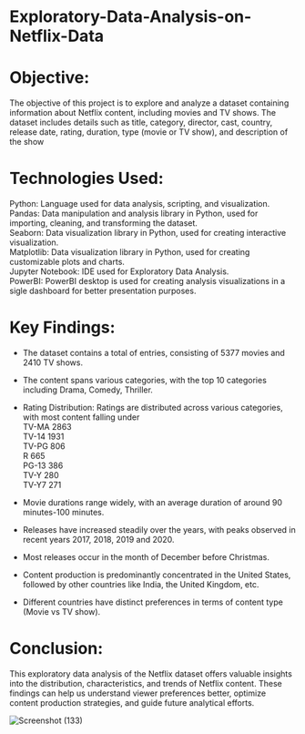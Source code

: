# Exploratory-Data-Analysis-on-Netflix-Data
# Objective:
The objective of this project is to explore and analyze a dataset containing information about Netflix content, including movies and TV shows. The dataset includes details such as title, category, director, cast, country, release date, rating, duration, type (movie or TV show), and description of the show

# Technologies Used:

Python: Language used for data analysis, scripting, and visualization.<br>
Pandas: Data manipulation and analysis library in Python, used for importing, cleaning, and transforming the dataset.<br>
Seaborn: Data visualization library in Python, used for creating interactive visualization.<br>
Matplotlib: Data visualization library in Python, used for creating customizable plots and charts.<br>
Jupyter Notebook: IDE used for Exploratory Data Analysis.<br>
PowerBI: PowerBI desktop is used for creating analysis visualizations in a sigle dashboard for better presentation purposes.


# Key Findings:
* The dataset contains a total of  entries, consisting of 5377 movies and 2410 TV shows.<br>
* The content spans various categories, with the top 10 categories including Drama, Comedy, Thriller. <br>
* Rating Distribution: Ratings are distributed across various categories, with most content falling under<br>
TV-MA    2863 <br>
TV-14    1931 <br>
TV-PG     806 <br>
R         665 <br>
PG-13     386 <br>
TV-Y      280 <br>
TV-Y7     271 <br>

* Movie durations range widely, with an average duration of around 90 minutes-100 minutes. <br>
* Releases have increased steadily over the years, with peaks observed in recent years 2017, 2018, 2019 and 2020. <br>
* Most releases occur in the month of December before Christmas. <br>
* Content production is predominantly concentrated in the United States, followed by other countries like India, the United Kingdom, etc. <br>
* Different countries have distinct preferences in terms of content type (Movie vs TV show). <br>

# Conclusion:
This exploratory data analysis of the Netflix dataset offers valuable insights into the distribution, characteristics, and trends of Netflix content. These findings can help us understand viewer preferences better, optimize content production strategies, and guide future analytical efforts.

![Screenshot (133)](https://github.com/anu3101/Exploratory-Data-Analysis-on-Netflix-Data/assets/95866010/69bfd5bd-2a58-4300-ab4e-e100a73fdf8e)


